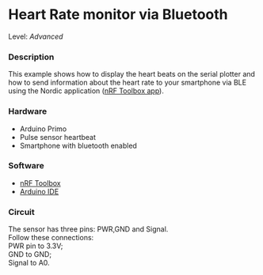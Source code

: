 # Heart Rate monitor via Bluetooth

Level: *Advanced*

### Description

This example shows how to display the heart beats on the serial plotter and how to send information about the heart rate 
to your smartphone via BLE using the Nordic application ([nRF Toolbox app](https://www.nordicsemi.com/eng/Products/Nordic-mobile-Apps/nRF-Toolbox-App)).

### Hardware

- Arduino Primo
- Pulse sensor heartbeat 
- Smartphone with bluetooth enabled

### Software

- [nRF Toolbox](https://www.nordicsemi.com/eng/Products/Nordic-mobile-Apps/nRF-Toolbox-App)
- [Arduino IDE](http://www.arduino.org/downloads)

### Circuit

The sensor has three pins: PWR,GND and Signal.   
Follow these connections:   
PWR pin to 3.3V;  
GND to GND;  
Signal to A0.


